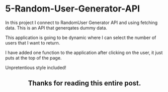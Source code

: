 # 5-Random-User-Generator-API

In this project I connect to RandomUser Generator API and using fetching data. This is an API that generqates dummy data.

This application is going to be dynamic where I can select the number of users that I want to return. 

I have added one function to the application after clicking on the user, it just puts at the top of the page.


Unpretentious style included!

<h2 align="center">Thanks for reading this entire post.<h2>
